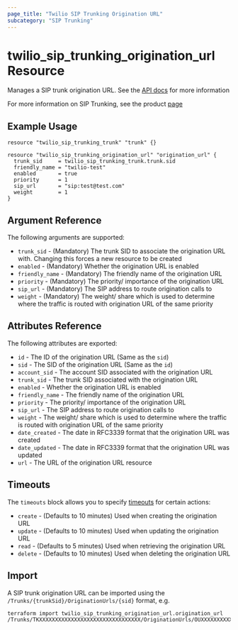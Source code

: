 ```yaml
---
page_title: "Twilio SIP Trunking Origination URL"
subcategory: "SIP Trunking"
---
```


# twilio_sip_trunking_origination_url Resource

Manages a SIP trunk origination URL. See the [API docs](https://www.twilio.com/docs/sip-trunking/api/originationurl-resource) for more information

For more information on SIP Trunking, see the product [page](https://www.twilio.com/docs/sip-trunking)

## Example Usage

```hcl
resource "twilio_sip_trunking_trunk" "trunk" {}

resource "twilio_sip_trunking_origination_url" "origination_url" {
  trunk_sid     = twilio_sip_trunking_trunk.trunk.sid
  friendly_name = "twilio-test"
  enabled       = true
  priority      = 1
  sip_url       = "sip:test@test.com"
  weight        = 1
}
```

## Argument Reference

The following arguments are supported:

- `trunk_sid` - (Mandatory) The trunk SID to associate the origination URL with. Changing this forces a new resource to be created
- `enabled` - (Mandatory) Whether the origination URL is enabled
- `friendly_name` - (Mandatory) The friendly name of the origination URL
- `priority` - (Mandatory) The priority/ importance of the origination URL
- `sip_url` - (Mandatory) The SIP address to route origination calls to
- `weight` - (Mandatory) The weight/ share which is used to determine where the traffic is routed with origination URL of the same priority

## Attributes Reference

The following attributes are exported:

- `id` - The ID of the origination URL (Same as the `sid`)
- `sid` - The SID of the origination URL (Same as the `id`)
- `account_sid` - The account SID associated with the origination URL
- `trunk_sid` - The trunk SID associated with the origination URL
- `enabled` - Whether the origination URL is enabled
- `friendly_name` - The friendly name of the origination URL
- `priority` - The priority/ importance of the origination URL
- `sip_url` - The SIP address to route origination calls to
- `weight` - The weight/ share which is used to determine where the traffic is routed with origination URL of the same priority
- `date_created` - The date in RFC3339 format that the origination URL was created
- `date_updated` - The date in RFC3339 format that the origination URL was updated
- `url` - The URL of the origination URL resource

## Timeouts

The `timeouts` block allows you to specify [timeouts](https://www.terraform.io/docs/configuration/resources.html#timeouts) for certain actions:

- `create` - (Defaults to 10 minutes) Used when creating the origination URL
- `update` - (Defaults to 10 minutes) Used when updating the origination URL
- `read` - (Defaults to 5 minutes) Used when retrieving the origination URL
- `delete` - (Defaults to 10 minutes) Used when deleting the origination URL

## Import

A SIP trunk origination URL can be imported using the `/Trunks/{trunkSid}/OriginationUrls/{sid}` format, e.g.

```shell
terraform import twilio_sip_trunking_origination_url.origination_url /Trunks/TKXXXXXXXXXXXXXXXXXXXXXXXXXXXXXXXX/OriginationUrls/OUXXXXXXXXXXXXXXXXXXXXXXXXXXXXXXXX
```
